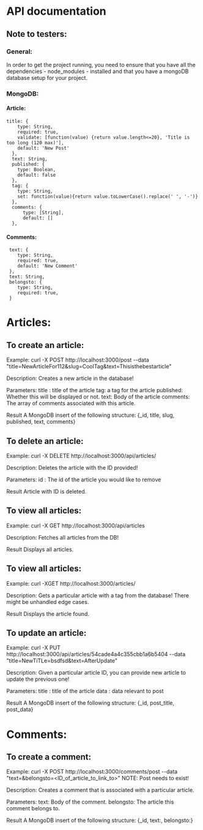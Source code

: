 # API documentation

## Note to testers:
### General:
In order to get the project running, you need to ensure that you have all the dependencies - node_modules - installed and that you have a mongoDB database setup for your project.

### MongoDB:
#### Article:
    title: {
        type: String,
        required: true,
        validate: [function(value) {return value.length<=20}, 'Title is too long (120 max)'],
        default: 'New Post'
      },
      text: String,
      published: {
        type: Boolean,
        default: false
      },
      tag: {
        type: String,
        set: function(value){return value.toLowerCase().replace(' ', '-')}
      },
      comments: {
          type: [String],
          default: []
      },
 
 #### Comments:
     text: {
        type: String,
        required: true,
        default: 'New Comment'
     },
     text: String,
     belongsto: {
        type: String,
        required: true,
     }
# Articles:

## To create an article:
Example:
 curl -X POST http://localhost:3000/post --data "title=NewArticleFor112&slug=CoolTag&text=Thisisthebestarticle"

Description:
	Creates a new article in the database!
	
Parameters:
	title : title of the article
	tag: a tag for the article
	published: Whether this will be displayed or not.
	text: Body of the article
	comments: The array of comments associated with this article.

Result
	A MongoDB insert of the following structure:
		{_id, title, slug, published, text, comments}

## To delete an article:
Example:
 curl -X DELETE http://localhost:3000/api/articles/<id of article>

Description:
	Deletes the article with the ID provided!
	
Parameters:
	id : The id of the article you would like to remove

Result
	Article with ID is deleted.

## To view all articles:
Example:
 curl -X GET http://localhost:3000/api/articles

Description:
	Fetches all articles from the DB!

Result
	Displays all articles.

## To view all articles:
Example:
 curl -XGET http://localhost:3000/articles/<tag>

Description:
	Gets a particular article with a tag from the database! There might be unhandled edge cases.

Result
	Displays the article found.

## To update an article:
Example:
 curl -X PUT http://localhost:3000/api/articles/54cade4a4c355cbb1a6b5404 --data "title=NewTiTLe=bsdfsd&text=AfterUpdate"

Description:
	Given a particular article ID, you can provide new article to update the previous one!
	
Parameters:
	title : title of the article
	data : data relevant to post

Result
	A MongoDB insert of the following structure:
		{_id, post_title, post_data}
		
		
# Comments:

## To create a comment:
Example:
 curl -X POST http://localhost:3000/comments/post --data "text=<Body>&belongsto=<ID_of_article_to_link_to>"
 NOTE: Post needs to exist!
 
Description:
	Creates a comment that is associated with a particular article.
	
Parameters:
	text: Body of the comment.
	belongsto: The article this comment belongs to.

Result
	A MongoDB insert of the following structure:
		{_id, text:, belongsto:}
